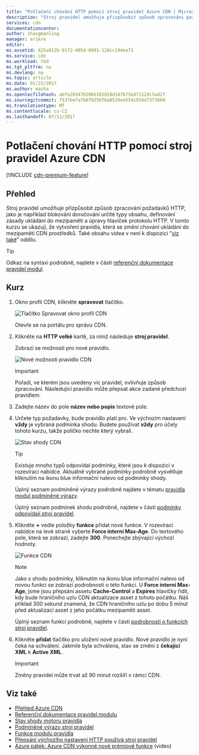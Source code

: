 ```yaml
---
title: "Potlačení chování HTTP pomocí stroj pravidel Azure CDN | Microsoft Docs"
description: "Stroj pravidel umožňuje přizpůsobit způsob zpracování požadavků HTTP pomocí Azure CDN, třeba blokování doručování určité typy obsahu, definovat zásady ukládání do mezipaměti a změnit hlavičky protokolu HTTP."
services: cdn
documentationcenter: 
author: zhangmanling
manager: erikre
editor: 
ms.assetid: 625a912b-91f2-485d-8991-128cc194ee71
ms.service: cdn
ms.workload: tbd
ms.tgt_pltfrm: na
ms.devlang: na
ms.topic: article
ms.date: 01/23/2017
ms.author: mazha
ms.openlocfilehash: abfe283476206b181018d187675b47112dc5ad2f
ms.sourcegitcommit: f537befafb079256fba0529ee554c034d73f36b0
ms.translationtype: MT
ms.contentlocale: cs-CZ
ms.lasthandoff: 07/11/2017
---
```

# <a name="override-http-behavior-using-the-azure-cdn-rules-engine"></a>Potlačení chování HTTP pomocí stroj pravidel Azure CDN
[!INCLUDE [cdn-premium-feature](../../includes/cdn-premium-feature.md)]

## <a name="overview"></a>Přehled
Stroj pravidel umožňuje přizpůsobit způsob zpracování požadavků HTTP, jako je například blokování doručování určité typy obsahu, definování zásady ukládání do mezipaměti a úpravy hlaviček protokolu HTTP.  V tomto kurzu se ukazují, že vytvoření pravidla, která se změní chování ukládání do mezipaměti CDN prostředků.  Také obsahu videa v není k dispozici "[viz také](#see-also)" oddílu.

   > [!TIP] 
   > Odkaz na syntaxi podrobně, najdete v části [referenční dokumentace pravidel modul](cdn-rules-engine-reference.md).
   > 


## <a name="tutorial"></a>Kurz
1. Okno profil CDN, klikněte **spravovat** tlačítko.
   
    ![Tlačítko Spravovat okno profil CDN](./media/cdn-rules-engine/cdn-manage-btn.png)
   
    Otevře se na portálu pro správu CDN.
2. Klikněte na **HTTP velké** kartě, za nímž následuje **stroj pravidel**.
   
    Zobrazí se možnosti pro nové pravidlo.
   
    ![Nové možnosti pravidlo CDN](./media/cdn-rules-engine/cdn-new-rule.png)
   
   > [!IMPORTANT]
   > Pořadí, ve kterém jsou uvedeny víc pravidel, ovlivňuje způsob zpracování. Následující pravidlo může přepsat akce zadané předchozí pravidlem.
   > 
   > 
3. Zadejte název do pole **název nebo popis** textové pole.
4. Určete typ požadavky, bude pravidlo platí pro.  Ve výchozím nastavení **vždy** je vybraná podmínka shodu.  Budete používat **vždy** pro účely tohoto kurzu, takže políčko nechte který vybrali.
   
   ![Stav shody CDN](./media/cdn-rules-engine/cdn-request-type.png)
   
   > [!TIP]
   > Existuje mnoho typů odpovídal podmínky, které jsou k dispozici v rozevírací nabídce.  Aktuálně vybrané podmínky podrobně vysvětluje kliknutím na ikonu blue informační nalevo od podmínky shody.
   > 
   >  Úplný seznam podmíněné výrazy podrobně najdete v tématu [pravidla modul podmíněné výrazy](cdn-rules-engine-reference-match-conditions.md).
   >  
   > Úplný seznam podmínek shodu podrobně, najdete v části [podmínky odpovídají stroj pravidel](cdn-rules-engine-reference-match-conditions.md).
   > 
   > 
5. Klikněte  **+**  vedle položky **funkce** přidat nové funkce.  V rozevírací nabídce na levé straně vyberte **Force interní Max-Age**.  Do textového pole, která se zobrazí, zadejte **300**.  Ponechejte zbývající výchozí hodnoty.
   
   ![Funkce CDN](./media/cdn-rules-engine/cdn-new-feature.png)
   
   > [!NOTE]
   > Jako s shodu podmínky, kliknutím na ikonu blue informační nalevo od novou funkci se zobrazí podrobnosti o této funkci.  U **Force interní Max-Age**, jsme jsou přepsání assetu **Cache-Control** a **Expires** hlavičky řídit, kdy bude hraničního uzlu CDN aktualizace asset z tohoto počátku.  Náš příklad 300 sekund znamená, že CDN hraničního uzlu po dobu 5 minut před aktualizací asset z jeho počátku mezipaměti asset.
   > 
   > Úplný seznam funkcí podrobně, najdete v části [podrobnosti o funkcích stroj pravidel](cdn-rules-engine-reference-features.md).
   > 
   > 
6. Klikněte **přidat** tlačítko pro uložení nové pravidlo.  Nové pravidlo je nyní čeká na schválení. Jakmile byla schválena, stav se změní z **čekající XML** k **Active XML**.
   
   > [!IMPORTANT]
   > Změny pravidel může trvat až 90 minut rozšíří v rámci CDN.
   > 
   > 

## <a name="see-also"></a>Viz také
* [Přehled Azure CDN](cdn-overview.md)
* [Referenční dokumentace pravidel modulu](cdn-rules-engine-reference.md)
* [Stav shody motoru pravidla](cdn-rules-engine-reference-match-conditions.md)
* [Podmíněné výrazy stroj pravidel](cdn-rules-engine-reference-conditional-expressions.md)
* [Funkce modulu pravidla](cdn-rules-engine-reference-features.md)
* [Přepsání výchozího nastavení HTTP používá stroj pravidel](cdn-rules-engine.md)
* [Azure pátek: Azure CDN výkonné nové prémiové funkce](https://azure.microsoft.com/documentation/videos/azure-cdns-powerful-new-premium-features/) (video)